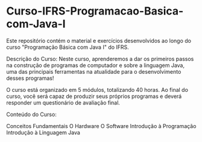 # Curso-IFRS-Programacao-Basica-com-Java-I
Este repositório contém o material e exercícios desenvolvidos ao longo do curso "Programação Básica com Java I" do IFRS.

Descrição do Curso:
Neste curso, aprenderemos a dar os primeiros passos na construção de programas de computador e sobre a linguagem Java, uma das principais ferramentas na atualidade para o desenvolvimento desses programas!

O curso está organizado em 5 módulos, totalizando 40 horas. Ao final do curso, você será capaz de produzir seus próprios programas e deverá responder um questionário de avaliação final.

Conteúdo do Curso:

Conceitos Fundamentais
O Hardware
O Software
Introdução à Programação
Introdução à Linguagem Java
